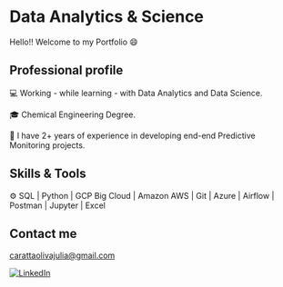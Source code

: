 # Data Analytics & Science

Hello!! Welcome to my Portfolio 😄


## Professional profile


💻 Working - while learning - with Data Analytics and Data Science.   

🎓 Chemical Engineering Degree.  

🧩 I have 2+ years of experience in developing end-end Predictive Monitoring projects.   


## Skills & Tools
⚙️ SQL | Python | GCP Big Cloud | Amazon AWS | Git | Azure | Airflow | Postman | Jupyter | Excel

## Contact me
carattaolivajulia@gmail.com

[![LinkedIn](https://img.shields.io/badge/LinkedIn-0077B5?style=for-the-badge&logo=linkedin&logoColor=white)](https://www.linkedin.com/in/juliacaratta/)
